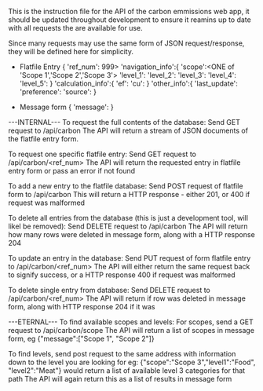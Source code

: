 This is the instruction file for the API of the carbon emmissions web app, it should be updated 
throughout development to ensure it reamins up to date with all requests the are available for use.


Since many requests may use the same form of JSON request/response, they will be defined here for simplicity.
 - Flatfile Entry
 {
 'ref_num':<int > 999> 
 'navigation_info':{
	'scope':<ONE of 'Scope 1','Scope 2','Scope 3'>
	'level_1':<string>
	'level_2':<string>
	'level_3':<string>
	'level_4':<string>
	'level_5':<string>
	}
'calculation_info':{
	'ef':<double>
	'cu':<string>
	}
'other_info':{
	'last_update':<datetime>
	'preference':<int>
	'source':<string>
 }

- Message form
{
'message':<string>
}

---INTERNAL---
To request the full contents of the database:
Send GET request to <host>/api/carbon
The API will return a stream of JSON documents of the flatfile entry form.

To request one specific flatfile entry:
Send GET request to <host>/api/carbon/<ref_num>
The API will return the requested entry in flatfile entry form or pass an error if not found

To add a new entry to the flatfile database:
Send POST request of flatfile form to <host>/api/carbon
This will return a HTTP response - either 201, or 400 if request was malformed

To delete all entries from the database (this is just a development tool, will likel be removed):
Send DELETE request to <host>/api/carbon
The API will return how many rows were deleted in message form, along with a HTTP response 204

To update an entry in the database:
Send PUT request of form flatfile entry to <host>/api/carbon/<ref_num>
The API will either return the same request back to signify success, or a HTTP response 400 if request was malformed

To delete single entry from database:
Send DELETE request to <host>/api/carbon/<ref_num>
The API will return if row was deleted in message form, along with HTTP response 204 if it was



---ETERNAL---
To find available scopes and levels:
For scopes, send a GET request to <host>/api/carbon/scope
The API will return a list of scopes in message form, eg {"message":["Scope 1", "Scope 2"]}

To find levels, send post request to the same address with information down to the level you are looking for
eg: {"scope":"Scope 3","level1":"Food", "level2":"Meat"} would return a list of available level 3 categories for that path
The API will again return this as a list of results in message form